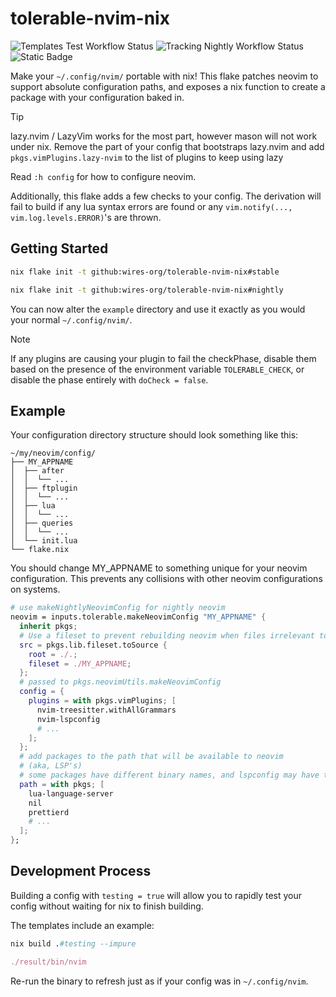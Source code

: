 # tolerable-nvim-nix

![Templates Test Workflow Status](https://img.shields.io/github/actions/workflow/status/wires-org/tolerable-nvim-nix/build.yml?style=for-the-badge&label=Templates) ![Tracking Nightly Workflow Status](https://img.shields.io/github/actions/workflow/status/wires-org/tolerable-nvim-nix/update-flake-lock.yml?style=for-the-badge&label=Tracking%20Nightly) ![Static Badge](https://img.shields.io/badge/nix-text?style=for-the-badge&logo=nixos&label=built%20with)

Make your `~/.config/nvim/` portable with nix! This flake patches neovim to support absolute configuration paths, and exposes a nix function to create a package with your configuration baked in.

> [!TIP]
> lazy.nvim / LazyVim works for the most part, however mason will not work under nix. Remove the part of your config that bootstraps lazy.nvim and add `pkgs.vimPlugins.lazy-nvim` to the list of plugins to keep using lazy

Read `:h config` for how to configure neovim.

Additionally, this flake adds a few checks to your config. The derivation will fail to build if any lua syntax errors are found or any `vim.notify(..., vim.log.levels.ERROR)`'s are thrown.

## Getting Started

```sh
nix flake init -t github:wires-org/tolerable-nvim-nix#stable

nix flake init -t github:wires-org/tolerable-nvim-nix#nightly
```

You can now alter the `example` directory and use it exactly as you would your normal `~/.config/nvim/`.

> [!NOTE]
> If any plugins are causing your plugin to fail the checkPhase, disable them based on the presence of the environment variable `TOLERABLE_CHECK`, or disable the phase entirely with `doCheck = false`.

## Example

Your configuration directory structure should look something like this:

```
~/my/neovim/config/
├── MY_APPNAME
│  ├── after
│  │  └── ...
│  ├── ftplugin
│  │  └── ...
│  ├── lua
│  │  └── ...
│  ├── queries
│  │  └── ...
│  └── init.lua
└── flake.nix
```

You should change MY_APPNAME to something unique for your neovim configuration. This prevents any collisions with other neovim configurations on systems.

```nix
# use makeNightlyNeovimConfig for nightly neovim
neovim = inputs.tolerable.makeNeovimConfig "MY_APPNAME" {
  inherit pkgs;
  # Use a fileset to prevent rebuilding neovim when files irrelevant to your configuration change.
  src = pkgs.lib.fileset.toSource {
    root = ./.;
    fileset = ./MY_APPNAME;
  };
  # passed to pkgs.neovimUtils.makeNeovimConfig
  config = {
    plugins = with pkgs.vimPlugins; [
      nvim-treesitter.withAllGrammars
      nvim-lspconfig
      # ...
    ];
  };
  # add packages to the path that will be available to neovim
  # (aka, LSP's)
  # some packages have different binary names, and lspconfig may have to be adjusted
  path = with pkgs; [
    lua-language-server
    nil
    prettierd
    # ...
  ];
};
```

## Development Process

Building a config with `testing = true` will allow you to rapidly test 
your config without waiting for nix to finish building.

The templates include an example:

```nix
nix build .#testing --impure

./result/bin/nvim
```

Re-run the binary to refresh just as if your config was in `~/.config/nvim`.
